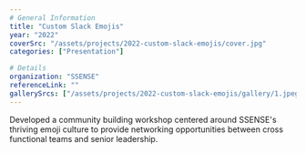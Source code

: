 ```yaml
---
# General Information
title: "Custom Slack Emojis"
year: "2022"
coverSrc: "/assets/projects/2022-custom-slack-emojis/cover.jpg"
categories: ["Presentation"]

# Details
organization: "SSENSE"
referenceLink: ""
gallerySrcs: ["/assets/projects/2022-custom-slack-emojis/gallery/1.jpeg"]
---
```


Developed a community building workshop centered around SSENSE's thriving emoji culture to provide networking opportunities between cross functional teams and senior leadership.
